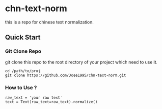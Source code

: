 # chn-text-norm
this is a repo for chinese text normalization.

## Quick Start ##

### Git Clone Repo ###
git clone this repo to the root directory of your project which need to use it.

    cd /path/to/proj
    git clone https://github.com/Joee1995/chn-text-norm.git

### How to Use ? ###

    raw_text = 'your raw text'
    text = Text(raw_text=raw_text).normalize()
